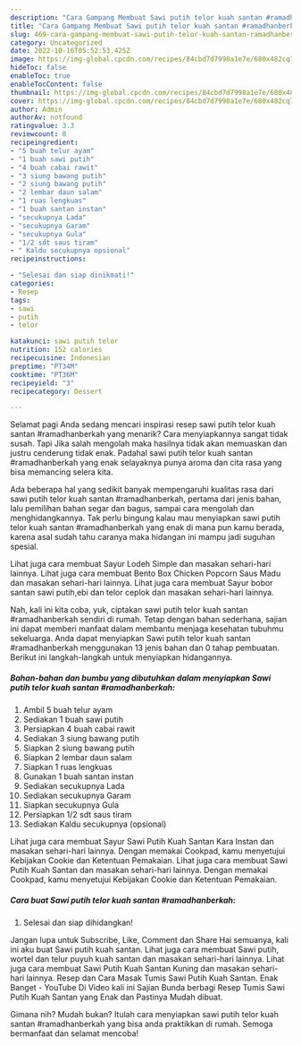 ```yaml
---
description: "Cara Gampang Membuat Sawi putih telor kuah santan #ramadhanberkah yang Enak Banget}"
title: "Cara Gampang Membuat Sawi putih telor kuah santan #ramadhanberkah yang Enak Banget}"
slug: 469-cara-gampang-membuat-sawi-putih-telor-kuah-santan-ramadhanberkah-yang-enak-banget
category: Uncategorized
date: 2022-10-16T05:52:53.425Z
image: https://img-global.cpcdn.com/recipes/84cbd7d7998a1e7e/680x482cq70/sawi-putih-telor-kuah-santan-ramadhanberkah-foto-resep-utama.jpg
hideToc: false
enableToc: true
enableTocContent: false
thumbnail: https://img-global.cpcdn.com/recipes/84cbd7d7998a1e7e/680x482cq70/sawi-putih-telor-kuah-santan-ramadhanberkah-foto-resep-utama.jpg
cover: https://img-global.cpcdn.com/recipes/84cbd7d7998a1e7e/680x482cq70/sawi-putih-telor-kuah-santan-ramadhanberkah-foto-resep-utama.jpg
author: Admin
authorAv: notfound
ratingvalue: 3.3
reviewcount: 8
recipeingredient:
- "5 buah telur ayam"
- "1 buah sawi putih"
- "4 buah cabai rawit"
- "3 siung bawang putih"
- "2 siung bawang putih"
- "2 lembar daun salam"
- "1 ruas lengkuas"
- "1 buah santan instan"
- "secukupnya Lada"
- "secukupnya Garam"
- "secukupnya Gula"
- "1/2 sdt saus tiram"
- " Kaldu secukupnya opsional"
recipeinstructions:

- "Selesai dan siap dinikmati!"
categories:
- Resep
tags:
- sawi
- putih
- telor

katakunci: sawi putih telor 
nutrition: 152 calories
recipecuisine: Indonesian
preptime: "PT34M"
cooktime: "PT36M"
recipeyield: "3"
recipecategory: Dessert

---
```



Selamat pagi Anda sedang mencari inspirasi resep sawi putih telor kuah santan #ramadhanberkah yang menarik? Cara menyiapkannya sangat tidak susah. Tapi Jika salah mengolah maka hasilnya tidak akan memuaskan dan justru cenderung tidak enak. Padahal sawi putih telor kuah santan #ramadhanberkah yang enak selayaknya punya aroma dan cita rasa yang bisa memancing selera kita.


Ada beberapa hal yang sedikit banyak mempengaruhi kualitas rasa dari sawi putih telor kuah santan #ramadhanberkah, pertama dari jenis bahan, lalu pemilihan bahan segar dan bagus, sampai cara mengolah dan menghidangkannya. Tak perlu bingung kalau mau menyiapkan sawi putih telor kuah santan #ramadhanberkah yang enak di mana pun kamu berada, karena asal sudah tahu caranya maka hidangan ini mampu jadi suguhan spesial.

Lihat juga cara membuat Sayur Lodeh Simple dan masakan sehari-hari lainnya. Lihat juga cara membuat Bento Box Chicken Popcorn Saus Madu dan masakan sehari-hari lainnya. Lihat juga cara membuat Sayur bobor santan sawi putih,ebi dan telor ceplok dan masakan sehari-hari lainnya.


Nah, kali ini kita coba, yuk, ciptakan sawi putih telor kuah santan #ramadhanberkah sendiri di rumah. Tetap dengan bahan sederhana, sajian ini dapat memberi manfaat dalam membantu menjaga kesehatan tubuhmu sekeluarga. Anda dapat menyiapkan Sawi putih telor kuah santan #ramadhanberkah menggunakan 13 jenis bahan dan 0 tahap pembuatan. Berikut ini langkah-langkah untuk menyiapkan hidangannya.

<!--inarticleads1-->

##### Bahan-bahan dan bumbu yang dibutuhkan dalam menyiapkan Sawi putih telor kuah santan #ramadhanberkah:

1. Ambil 5 buah telur ayam
1. Sediakan 1 buah sawi putih
1. Persiapkan 4 buah cabai rawit
1. Sediakan 3 siung bawang putih
1. Siapkan 2 siung bawang putih
1. Siapkan 2 lembar daun salam
1. Siapkan 1 ruas lengkuas
1. Gunakan 1 buah santan instan
1. Sediakan secukupnya Lada
1. Sediakan secukupnya Garam
1. Siapkan secukupnya Gula
1. Persiapkan 1/2 sdt saus tiram
1. Sediakan  Kaldu secukupnya (opsional)


Lihat juga cara membuat Sayur Sawi Putih Kuah Santan Kara Instan dan masakan sehari-hari lainnya. Dengan memakai Cookpad, kamu menyetujui Kebijakan Cookie dan Ketentuan Pemakaian. Lihat juga cara membuat Sawi Putih Kuah Santan dan masakan sehari-hari lainnya. Dengan memakai Cookpad, kamu menyetujui Kebijakan Cookie dan Ketentuan Pemakaian. 

<!--inarticleads2-->

##### Cara buat Sawi putih telor kuah santan #ramadhanberkah:


1. Selesai dan siap dihidangkan!

Jangan lupa untuk Subscribe, Like, Comment dan Share ️️Hai semuanya, kali ini aku buat Sawi putih kuah santan. Lihat juga cara membuat Sawi putih, wortel dan telur puyuh kuah santan dan masakan sehari-hari lainnya. Lihat juga cara membuat Sawi Putih Kuah Santan Kuning dan masakan sehari-hari lainnya. Resep dan Cara Masak Tumis Sawi Putih Kuah Santan. Enak Banget - YouTube Di Video kali ini Sajian Bunda berbagi Resep Tumis Sawi Putih Kuah Santan yang Enak dan Pastinya Mudah dibuat. 

Gimana nih? Mudah bukan? Itulah cara menyiapkan sawi putih telor kuah santan #ramadhanberkah yang bisa anda praktikkan di rumah. Semoga bermanfaat dan selamat mencoba!

